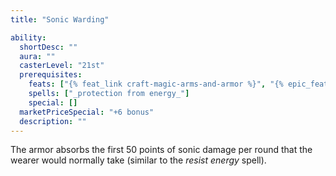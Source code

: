 ```yaml
---
title: "Sonic Warding"

ability:
  shortDesc: ""
  aura: ""
  casterLevel: "21st"
  prerequisites:
    feats: ["{% feat_link craft-magic-arms-and-armor %}", "{% epic_feat_link craft-epic-magic-arms-and-armor %}"]
    spells: ["_protection from energy_"]
    special: []
  marketPriceSpecial: "+6 bonus"
  description: ""
---
```

The armor absorbs the first 50 points of sonic damage per round that the wearer would normally take (similar to the _resist energy_ spell).

